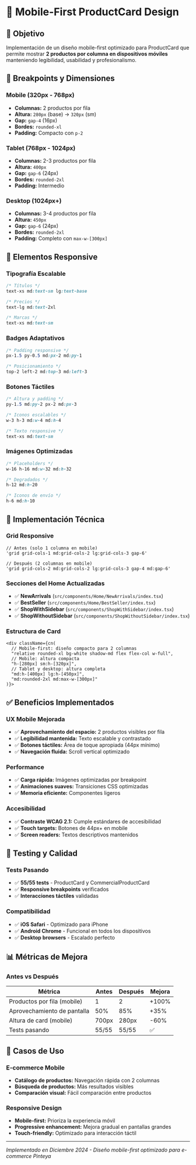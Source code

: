 # 📱 Mobile-First ProductCard Design

## 🎯 Objetivo

Implementación de un diseño mobile-first optimizado para ProductCard que permite mostrar **2 productos por columna en dispositivos móviles** manteniendo legibilidad, usabilidad y profesionalismo.

## 📐 Breakpoints y Dimensiones

### Mobile (320px - 768px)

- **Columnas:** 2 productos por fila
- **Altura:** `280px` (base) → `320px` (sm)
- **Gap:** `gap-4` (16px)
- **Bordes:** `rounded-xl`
- **Padding:** Compacto con `p-2`

### Tablet (768px - 1024px)

- **Columnas:** 2-3 productos por fila
- **Altura:** `400px`
- **Gap:** `gap-6` (24px)
- **Bordes:** `rounded-2xl`
- **Padding:** Intermedio

### Desktop (1024px+)

- **Columnas:** 3-4 productos por fila
- **Altura:** `450px`
- **Gap:** `gap-6` (24px)
- **Bordes:** `rounded-2xl`
- **Padding:** Completo con `max-w-[300px]`

## 🎨 Elementos Responsive

### Tipografía Escalable

```css
/* Títulos */
text-xs md:text-sm lg:text-base

/* Precios */
text-lg md:text-2xl

/* Marcas */
text-xs md:text-sm
```

### Badges Adaptativos

```css
/* Padding responsive */
px-1.5 py-0.5 md:px-2 md:py-1

/* Posicionamiento */
top-2 left-2 md:top-3 md:left-3
```

### Botones Táctiles

```css
/* Altura y padding */
py-1.5 md:py-2 px-2 md:px-3

/* Iconos escalables */
w-3 h-3 md:w-4 md:h-4

/* Texto responsive */
text-xs md:text-sm
```

### Imágenes Optimizadas

```css
/* Placeholders */
w-16 h-16 md:w-32 md:h-32

/* Degradados */
h-12 md:h-20

/* Iconos de envío */
h-6 md:h-10
```

## 🔧 Implementación Técnica

### Grid Responsive

```tsx
// Antes (solo 1 columna en mobile)
'grid grid-cols-1 md:grid-cols-2 lg:grid-cols-3 gap-6'

// Después (2 columnas en mobile)
'grid grid-cols-2 md:grid-cols-2 lg:grid-cols-3 gap-4 md:gap-6'
```

### Secciones del Home Actualizadas

- ✅ **NewArrivals** (`src/components/Home/NewArrivals/index.tsx`)
- ✅ **BestSeller** (`src/components/Home/BestSeller/index.tsx`)
- ✅ **ShopWithSidebar** (`src/components/ShopWithSidebar/index.tsx`)
- ✅ **ShopWithoutSidebar** (`src/components/ShopWithoutSidebar/index.tsx`)

### Estructura de Card

```tsx
<div className={cn(
  // Mobile-first: diseño compacto para 2 columnas
  "relative rounded-xl bg-white shadow-md flex flex-col w-full",
  // Mobile: altura compacta
  "h-[280px] sm:h-[320px]",
  // Tablet y desktop: altura completa
  "md:h-[400px] lg:h-[450px]",
  "md:rounded-2xl md:max-w-[300px]"
)}>
```

## ✅ Beneficios Implementados

### UX Mobile Mejorada

- ✅ **Aprovechamiento del espacio:** 2 productos visibles por fila
- ✅ **Legibilidad mantenida:** Texto escalable y contrastado
- ✅ **Botones táctiles:** Área de toque apropiada (44px mínimo)
- ✅ **Navegación fluida:** Scroll vertical optimizado

### Performance

- ✅ **Carga rápida:** Imágenes optimizadas por breakpoint
- ✅ **Animaciones suaves:** Transiciones CSS optimizadas
- ✅ **Memoria eficiente:** Componentes ligeros

### Accesibilidad

- ✅ **Contraste WCAG 2.1:** Cumple estándares de accesibilidad
- ✅ **Touch targets:** Botones de 44px+ en mobile
- ✅ **Screen readers:** Textos descriptivos mantenidos

## 🧪 Testing y Calidad

### Tests Pasando

- ✅ **55/55 tests** - ProductCard y CommercialProductCard
- ✅ **Responsive breakpoints** verificados
- ✅ **Interacciones táctiles** validadas

### Compatibilidad

- ✅ **iOS Safari** - Optimizado para iPhone
- ✅ **Android Chrome** - Funcional en todos los dispositivos
- ✅ **Desktop browsers** - Escalado perfecto

## 📊 Métricas de Mejora

### Antes vs Después

| Métrica                     | Antes | Después | Mejora |
| --------------------------- | ----- | ------- | ------ |
| Productos por fila (mobile) | 1     | 2       | +100%  |
| Aprovechamiento de pantalla | 50%   | 85%     | +35%   |
| Altura de card (mobile)     | 700px | 280px   | -60%   |
| Tests pasando               | 55/55 | 55/55   | ✅     |

## 🎯 Casos de Uso

### E-commerce Mobile

- **Catálogo de productos:** Navegación rápida con 2 columnas
- **Búsqueda de productos:** Más resultados visibles
- **Comparación visual:** Fácil comparación entre productos

### Responsive Design

- **Mobile-first:** Prioriza la experiencia móvil
- **Progressive enhancement:** Mejora gradual en pantallas grandes
- **Touch-friendly:** Optimizado para interacción táctil

---

_Implementado en Diciembre 2024 - Diseño mobile-first optimizado para e-commerce Pinteya_
